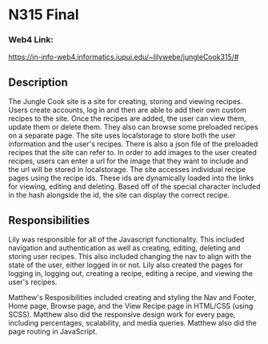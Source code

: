 # N315 Final

### Web4 Link: 
https://in-info-web4.informatics.iupui.edu/~lilywebe/jungleCook315/#

## Description

The Jungle Cook site is a site for creating, storing and viewing recipes. Users create accounts, log in and then are able to add their own custom recipes to the site. Once the recipes are added, the user can view them, update them or delete them. They also can browse some preloaded recipes on a separate page. The site uses localstorage to store both the user information and the user's recipes. There is also a json file of the preloaded recipes that the site can refer to. In order to add images to the user created recipes, users can enter a url for the image that they want to include and the url will be stored in localstorage. The site accesses individual recipe pages using the recipe ids. These ids are dynamically loaded into the links for viewing, editing and deleting. Based off of the special character included in the hash alongside the id, the site can display the correct recipe.

## Responsibilities

Lily was responsible for all of the Javascript functionality. This included navigation and authentication as well as creating, editing, deleting and storing user recipes. This also included changing the nav to align with the state of the user, either logged in or not. Lily also created the pages for logging in, logging out, creating a recipe, editing a recipe, and viewing the user's recipes.

Matthew's Resposibilities included creating and styling the Nav and Footer, Home page, Browse page, and the View Recipe page in HTML/CSS (using SCSS). Matthew also did the responsive design work for every page, including percentages, scalability, and media queries. Matthew also did the page routing in JavaScript.
